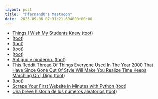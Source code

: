 ```yaml
---
layout: post
title:  "@fernand0's Mastodon"
date:  2023-09-06 07:31:21.694000+00:00
---
```

*  [Things I Wish My Students Knew  ](https://medium.com/@sterlingquill/things-i-wish-my-students-knew-929945456e4a) ([toot](https://mastodon.social/@fernand0/111017032528158973))
*  [ ](https://mastodon.social/@tuneintodetuned) ([toot](https://mastodon.social/@fernand0/111014744398039498))
*  [ ](https://mastodon.social/@tuneintodetuned) ([toot](https://mastodon.social/@fernand0/111014588891999334))
*  [ ](https://mastodon.social/@tuneintodetuned) ([toot](https://mastodon.social/@fernand0/111014489599303740))
*  [ ](https://mastodon.social/@tuneintodetuned) ([toot](https://mastodon.social/@fernand0/111014435906836100))
*  [Antiguo y moderno. ](https://avecesunafoto.wordpress.com/2023/09/05/antiguo-y-moderno) ([toot](https://mastodon.social/@fernand0/111013803747062044))
*  [This Reddit Thread Of Things Everyone Used In The Year 2000 That Have Since Gone Out Of Style Will Make You Realize Time Keeps Marching On \| Digg ](https://digg.com/2021/reddit-things-people-used-in-2000-threa) ([toot](https://mastodon.social/@fernand0/111013731976631694))
*  [ ](https://mastodon.social/users/fernand0/statuses/111013516550612427/activity) ([toot](https://mastodon.social/users/fernand0/statuses/111013516550612427/activity))
*  [Scrape Your First Website in Minutes with Python ](https://dev.to/codesphere/scrape-your-first-website-in-minutes-with-python-2lo) ([toot](https://mastodon.social/@fernand0/111013513286998950))
*  [Una breve historia de los números aleatorios ](https://fernand0.github.io//historia-numeros-aleatorios) ([toot](https://mastodon.social/@fernand0/111013313263026248))
